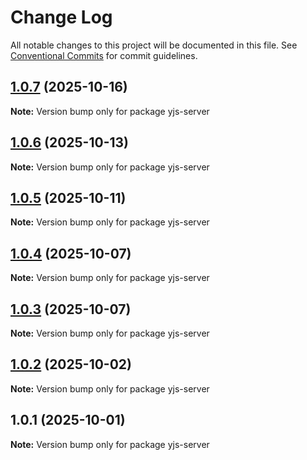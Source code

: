 # Change Log

All notable changes to this project will be documented in this file.
See [Conventional Commits](https://conventionalcommits.org) for commit guidelines.

## [1.0.7](https://github.com/andremichelle/openDAW/compare/yjs-server@1.0.6...yjs-server@1.0.7) (2025-10-16)

**Note:** Version bump only for package yjs-server

## [1.0.6](https://github.com/andremichelle/openDAW/compare/yjs-server@1.0.5...yjs-server@1.0.6) (2025-10-13)

**Note:** Version bump only for package yjs-server

## [1.0.5](https://github.com/andremichelle/openDAW/compare/yjs-server@1.0.4...yjs-server@1.0.5) (2025-10-11)

**Note:** Version bump only for package yjs-server

## [1.0.4](https://github.com/andremichelle/openDAW/compare/yjs-server@1.0.3...yjs-server@1.0.4) (2025-10-07)

**Note:** Version bump only for package yjs-server

## [1.0.3](https://github.com/andremichelle/openDAW/compare/yjs-server@1.0.2...yjs-server@1.0.3) (2025-10-07)

**Note:** Version bump only for package yjs-server

## [1.0.2](https://github.com/andremichelle/openDAW/compare/yjs-server@1.0.1...yjs-server@1.0.2) (2025-10-02)

**Note:** Version bump only for package yjs-server

## 1.0.1 (2025-10-01)

**Note:** Version bump only for package yjs-server
